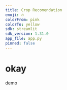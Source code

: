 ```yaml
---
title: Crop Recomendation
emoji: 🔥
colorFrom: pink
colorTo: yellow
sdk: streamlit
sdk_version: 1.31.0
app_file: app.py
pinned: false
---
```


# okay
demo
